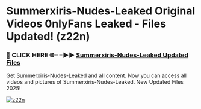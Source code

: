 # Summerxiris-Nudes-Leaked Original Videos 0nlyFans Leaked - Files Updated! (z22n)

<h3>🔴 CLICK HERE 🌐==►► <a href="https://tinyurl.com/4mcuefdz" rel="nofollow">Summerxiris-Nudes-Leaked Updated Files</a></h3>

Get Summerxiris-Nudes-Leaked and all content. Now you can access all videos and pictures of Summerxiris-Nudes-Leaked. New Updated Files 2025!

[![z22n](https://i.imgur.com/StAQSOY.gif)](https://tinyurl.com/4mcuefdz)
